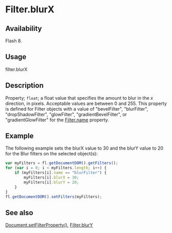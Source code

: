 # Filter.blurX

## Availability

Flash 8.

## Usage

filter.blurX

## Description

Property; `float`; a float value that specifies the amount to blur in the *x* direction, in pixels. Acceptable values are between 0 and 255. This property is defined for Filter objects with a value of "bevelFilter", "blurFilter", "dropShadowFilter", "glowFilter", "gradientBevelFilter", or "gradientGlowFilter" for the [Filter.name](../Filter_object/Filter13.md) property.

## Example

The following example sets the blurX value to 30 and the blurY value to 20 for the Blur filters on the selected object(s):

```javascript
var myFilters = fl.getDocumentDOM().getFilters();
for (var i = 0; i < myFilters.length; i++) {
    if (myFilters[i].name == "blurFilter") {
        myFilters[i].blurX = 30;
        myFilters[i].blurY = 20;
    }
}
fl.getDocumentDOM().setFilters(myFilters);
```

## See also

[Document.setFilterProperty()](../Document_object/Document520.md), [Filter.blurY](../Filter_object/Filter2.md)
